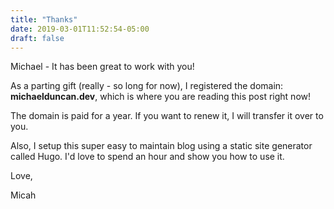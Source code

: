 ```yaml
---
title: "Thanks"
date: 2019-03-01T11:52:54-05:00
draft: false
---
```

Michael - It has been great to work with you!

<!--more-->

As a parting gift (really - so long for now), I registered the domain: **michaelduncan.dev**, which is where you are reading this post right now!

The domain is paid for a year. If you want to renew it, I will transfer it over to you.

Also, I setup this super easy to maintain blog using a static site generator called Hugo. I'd love to spend an hour and show you how to use it.

Love,

Micah
